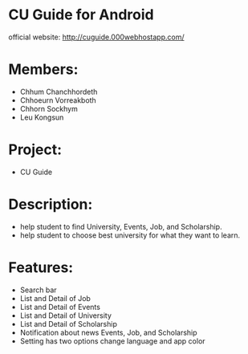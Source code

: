 # CU Guide for Android

official website: http://cuguide.000webhostapp.com/

# Members:
  - Chhum Chanchhordeth
  - Chhoeurn Vorreakboth
  - Chhorn Sockhym
  - Leu Kongsun
  
# Project:
  - CU Guide

# Description:
  - help student to find University, Events, Job, and Scholarship.
  - help student to choose best university for what they want to learn.

# Features:
  - Search bar
  - List and Detail of Job
  - List and Detail of Events
  - List and Detail of University
  - List and Detail of Scholarship
  - Notification about news Events, Job, and Scholarship
  - Setting has two options change language and app color
